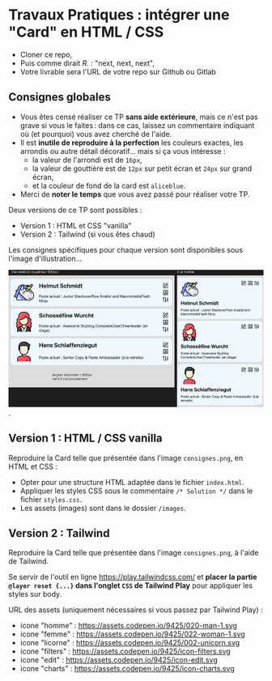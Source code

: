 # Travaux Pratiques : intégrer une "Card" en HTML / CSS

- Cloner ce repo,
- Puis comme dirait *R.* : "next, next, next",
- Votre livrable sera l'URL de votre repo sur Github ou Gitlab

## Consignes globales

- Vous êtes censé réaliser ce TP **sans aide extérieure**, mais ce n'est pas grave si vous le faites&#8239;: dans ce cas, laissez un commentaire indiquant où (et pourquoi) vous avez cherché de l'aide.
- Il est **inutile de reproduire à la perfection** les couleurs exactes, les arrondis ou autre détail décoratif&hellip; mais si ça vous intéresse&nbsp;:
  - la valeur de l'arrondi est de `16px`,
  - la valeur de gouttière est de `12px` sur petit écran et `24px` sur grand écran,
  - et la couleur de fond de la card est `aliceblue`.
- Merci de **noter le temps** que vous avez passé pour réaliser votre TP.

Deux versions de ce TP sont possibles :

- Version 1 : HTML et CSS "vanilla"
- Version 2 : Tailwind (si vous êtes chaud)

Les consignes spécifiques pour chaque version sont disponibles sous l'image d'illustration&hellip;

![Consignes pour la card](tp/consignes.png "Consignes pour la card]").

## Version 1 : HTML / CSS vanilla

Reproduire la Card telle que présentée dans l'image `consignes.png`, en HTML et CSS :

- Opter pour une structure HTML adaptée dans le fichier `index.html`.
- Appliquer les styles CSS sous le commentaire `/* Solution */` dans le fichier `styles.css`.
- Les assets (images) sont dans le dossier `/images`.

## Version 2 : Tailwind

Reproduire la Card telle que présentée dans l'image `consignes.png`, à l'aide de Tailwind.

Se servir de l'outil en ligne <https://play.tailwindcss.com/> et **placer la partie `@layer reset {...}` dans l'onglet `CSS` de Tailwind Play** pour appliquer les styles sur body.

URL des assets (uniquement nécessaires si vous passez par Tailwind Play) :

- icone "homme" : <https://assets.codepen.io/9425/020-man-1.svg>
- icone "femme" : <https://assets.codepen.io/9425/022-woman-1.svg>
- icone "licorne" : <https://assets.codepen.io/9425/002-unicorn.svg>
- icone "filters" : <https://assets.codepen.io/9425/icon-filters.svg>
- icone "edit" : <https://assets.codepen.io/9425/icon-edit.svg>
- icone "charts" : <https://assets.codepen.io/9425/icon-charts.svg>
